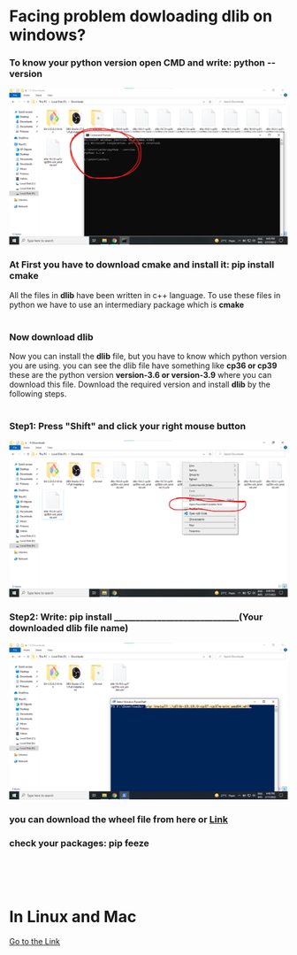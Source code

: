 # Facing problem dowloading dlib on windows?
### To know your python version open CMD and write: python --version
![Python Version](https://github.com/Anikcb/dlib_problem/blob/main/Data/version.png?raw=true)
### At First you have to download cmake and install it: pip install cmake
All the files in **dlib** have been written in c++ language. To use these files in python we have to use an intermediary package which is **cmake**<br><br>
### Now download dlib
Now you can install the **dlib** file, but you have to know which python version you are using. you can see the dlib file have something like **cp36 or cp39** these are the python version **version-3.6 or version-3.9**  where you can download this file. Download the required version and install **dlib** by the following steps.<br><br>
### Step1: Press "Shift" and click your right mouse button 
![Step1](https://github.com/Anikcb/dlib_problem/blob/main/Data/step_1.png?raw=true)
### Step2: Write: pip install _____________________________(Your downloaded dlib file name)
![step2](https://github.com/Anikcb/dlib_problem/blob/main/Data/step_2.png?raw=true)
### you can download the wheel file from here or [Link](https://pypi.org/simple/dlib/)
### check your packages: pip feeze
<br><br><br>
# In Linux and Mac
[Go to the Link](https://gist.github.com/ageitgey/629d75c1baac34dfa5ca2a1928a7aeaf)
